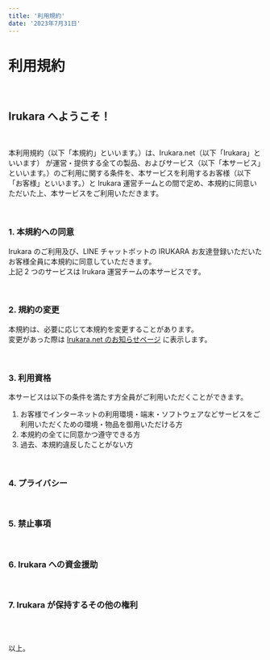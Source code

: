 ```yaml
---
title: '利用規約'
date: '2023年7月31日'
---
```


# 利用規約

<br>

## Irukara へようこそ！

<br>

本利用規約（以下「本規約」といいます。）は、Irukara.net（以下「Irukara」といいます） が運営・提供する全ての製品、およびサービス（以下「本サービス」といいます。）のご利用に関する条件を、本サービスを利用するお客様（以下「お客様」といいます。）と Irukara 運営チームとの間で定め、本規約に同意いただいた上、本サービスをご利用いただきます。

<br>

### 1. 本規約への同意<br>

Irukara のご利用及び、LINE チャットボットの IRUKARA お友達登録いただいたお客様全員に本規約に同意していただきます。<br>
上記 2 つのサービスは Irukara 運営チームの本サービスです。

<br>

### 2. 規約の変更<br>

本規約は、必要に応じて本規約を変更することがあります。<br>
変更があった際は [Irukara.net のお知らせページ](https://irukara.net//for-users/info) に表示します。

<br>

### 3. 利用資格<br>

本サービスは以下の条件を満たす方全員がご利用いただくことができます。<br>

1. お客様でインターネットの利用環境・端末・ソフトウェアなどサービスをご利用いただくための環境・物品を御用いただける方
2. 本規約の全てに同意かつ遵守できる方
3. 過去、本規約違反したことがない方

<br>

### 4. プライバシー

<br>

### 5. 禁止事項

<br>

### 6. Irukara への資金援助

<br>

### 7. Irukara が保持するその他の権利

<br>
<br>

以上。
